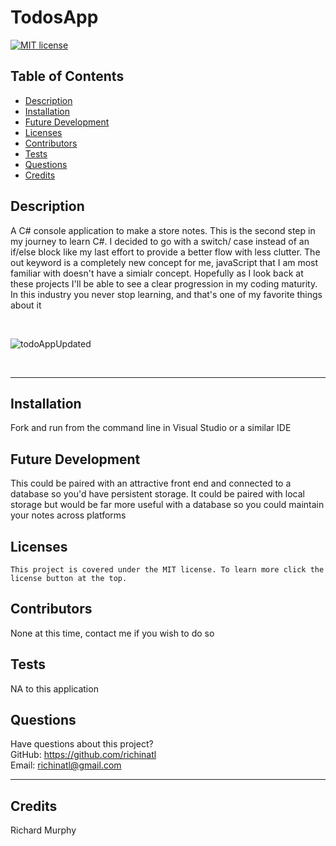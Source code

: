 # TodosApp
  [![MIT license](https://img.shields.io/badge/License-MIT-blue.svg)](https://lbesson.mit-license.org/)
  ## Table of Contents
  * [Description](#description)
  * [Installation](#installation)
  * [Future Development](#future)
  * [Licenses](#licenses)
  * [Contributors](#contributors)
  * [Tests](#tests)
  * [Questions](#questions)
  * [Credits](#credits)
  ## Description
  A C# console application to make a store notes. This is the second step in my journey to learn C#. I decided to go with a switch/ case instead of an if/else block like my last effort to provide a better flow with less clutter.
  The out keyword is a completely new concept for me, javaScript that I am most familiar with doesn't have a simialr concept. Hopefully as I look back at these projects I'll be able to see a clear progression in 
  my coding maturity. In this industry you never stop learning, and that's one of my favorite things about it

  <br>

![todoAppUpdated](https://github.com/richinatl/TodosApp/assets/95508564/d6febfba-34f0-4329-b23c-06e1512f1636)



  <br>

  ---
  

  ## Installation
  Fork and run from the command line in Visual Studio or a similar IDE
  
  ## Future Development
  This could be paired with an attractive front end and connected to a database so you'd have persistent storage. It could be paired with local storage but would be far more useful with a database so you could maintain your 
  notes across platforms
  ## Licenses
    This project is covered under the MIT license. To learn more click the license button at the top.
  ## Contributors
  None at this time, contact me if you wish to do so
  ## Tests
  NA to this application
  ## Questions
  Have questions about this project?  
  GitHub: https://github.com/richinatl  
  Email: richinatl@gmail.com

  ---
  
  ## Credits
  Richard Murphy
